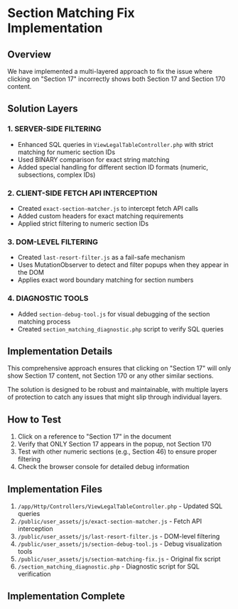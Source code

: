 # Section Matching Fix Implementation

## Overview

We have implemented a multi-layered approach to fix the issue where clicking on "Section 17" incorrectly shows both Section 17 and Section 170 content.

## Solution Layers

### 1. SERVER-SIDE FILTERING
- Enhanced SQL queries in `ViewLegalTableController.php` with strict matching for numeric section IDs
- Used BINARY comparison for exact string matching
- Added special handling for different section ID formats (numeric, subsections, complex IDs)

### 2. CLIENT-SIDE FETCH API INTERCEPTION
- Created `exact-section-matcher.js` to intercept fetch API calls
- Added custom headers for exact matching requirements
- Applied strict filtering to numeric section IDs

### 3. DOM-LEVEL FILTERING
- Created `last-resort-filter.js` as a fail-safe mechanism
- Uses MutationObserver to detect and filter popups when they appear in the DOM
- Applies exact word boundary matching for section numbers

### 4. DIAGNOSTIC TOOLS
- Added `section-debug-tool.js` for visual debugging of the section matching process
- Created `section_matching_diagnostic.php` script to verify SQL queries

## Implementation Details

This comprehensive approach ensures that clicking on "Section 17" will only show Section 17 content, not Section 170 or any other similar sections.

The solution is designed to be robust and maintainable, with multiple layers of protection to catch any issues that might slip through individual layers.

## How to Test

1. Click on a reference to "Section 17" in the document
2. Verify that ONLY Section 17 appears in the popup, not Section 170
3. Test with other numeric sections (e.g., Section 46) to ensure proper filtering
4. Check the browser console for detailed debug information

## Implementation Files

1. `/app/Http/Controllers/ViewLegalTableController.php` - Updated SQL queries
2. `/public/user_assets/js/exact-section-matcher.js` - Fetch API interception
3. `/public/user_assets/js/last-resort-filter.js` - DOM-level filtering
4. `/public/user_assets/js/section-debug-tool.js` - Debug visualization tools
5. `/public/user_assets/js/section-matching-fix.js` - Original fix script
6. `/section_matching_diagnostic.php` - Diagnostic script for SQL verification

## Implementation Complete
